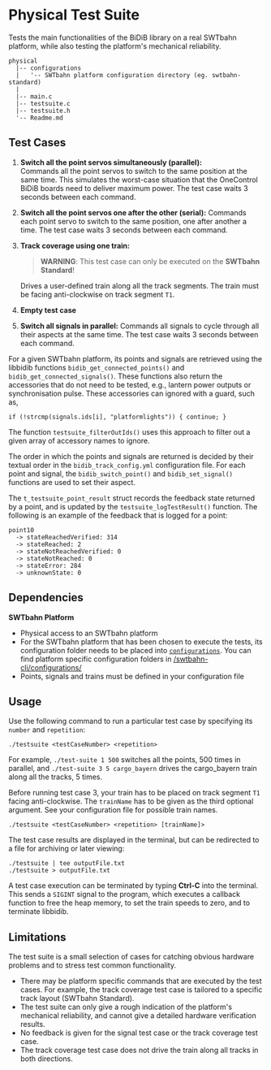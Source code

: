 # Physical Test Suite

Tests the main functionalities of the BiDiB library on a real SWTbahn platform, 
while also testing the platform's mechanical reliability.

```
physical
  |-- configurations
  |   '-- SWTbahn platform configuration directory (eg. swtbahn-standard)
  |
  |-- main.c
  |-- testsuite.c
  |-- testsuite.h
  '-- Readme.md
```

## Test Cases

1. **Switch all the point servos simultaneously (parallel):**   
   Commands all the point servos to switch to the same position at the same time. 
   This simulates the worst-case situation that the OneControl BiDiB boards need 
   to deliver maximum power. The test case waits 3 seconds between each command.
	
2. **Switch all the point servos one after the other (serial):**
    Commands each point servo to switch to the same position, one after another a time.
	The test case waits 3 seconds between each command.

3. **Track coverage using one train:**
    > **WARNING**: This test case can only be executed on the **SWTbahn Standard**!
	
    Drives a user-defined train along all the track segments. The train must be 
    facing anti-clockwise on track segment `T1`.
	
4. **Empty test case**
	
5. **Switch all signals in parallel:**
    Commands all signals to cycle through all their aspects at the same time. 
	The test case waits 3 seconds between each command.

For a given SWTbahn platform, its points and signals are retrieved using the 
libbidib functions `bidib_get_connected_points()` and `bidib_get_connected_signals()`.
These functions also return the accessories that do not need to be tested, e.g., 
lantern power outputs or synchronisation pulse. These accessories can ignored 
with a guard, such as,
```
if (!strcmp(signals.ids[i], "platformlights")) { continue; }
```
The function `testsuite_filterOutIds()` uses this approach to filter out
a given array of accessory names to ignore.

The order in which the points and signals are returned is decided by their 
textual order in the `bidib_track_config.yml` configuration file.
For each point and signal, the `bidib_switch_point()` and `bidib_set_signal()`
functions are used to set their aspect.

The `t_testsuite_point_result` struct records the feedback state returned by a point, and is
updated by the `testsuite_logTestResult()` function. The following is an example of the 
feedback that is logged for a point:

```
point10
  -> stateReachedVerified: 314
  -> stateReached: 2
  -> stateNotReachedVerified: 0
  -> stateNotReached: 0
  -> stateError: 284
  -> unknownState: 0
```


## Dependencies

**SWTbahn Platform**
*  Physical access to an SWTbahn platform
*  For the SWTbahn platform that has been chosen to execute the tests, its configuration folder
   needs to be placed into [`configurations`](configurations). You can find platform specific 
   configuration folders in [/swtbahn-cli/configurations/](https://github.com/uniba-swt/swtbahn-cli/tree/master/configurations)
* Points, signals and trains must be defined in your configuration file  


## Usage

Use the following command to run a particular test case by specifying its 
`number` and `repetition`:

```
./testsuite <testCaseNumber> <repetition>
```

For example, `./test-suite 1 500` switches all the points, 500 times in parallel, and 
`./test-suite 3 5 cargo_bayern` drives the cargo_bayern train along all the tracks, 5 times.

Before running test case 3, your train has to be placed on track segment `T1` facing anti-clockwise.
The `trainName` has to be given as the third optional argument. See your configuration file for 
possible train names.

```
./testsuite <testCaseNumber> <repetition> [trainName]>
```

The test case results are displayed in the terminal, but can be redirected
to a file for archiving or later viewing:

```
./testsuite | tee outputFile.txt
./testsuite > outputFile.txt
```

A test case execution can be terminated by typing
**Ctrl-C** into the terminal. This sends a `SIGINT` signal to the program, which
executes a callback function to free the heap memory, to set the train
speeds to zero, and to terminate libbidib.


## Limitations

The test suite is a small selection of cases for catching obvious hardware problems and to stress test common functionality.

* There may be platform specific commands that are executed by the test cases. For example, the track coverage test case is 
  tailored to a specific track layout (SWTbahn Standard).
* The test suite can only give a rough indication of the platform's mechanical reliability, and cannot give a detailed
  hardware verification results.
* No feedback is given for the signal test case or the track coverage test case.
* The track coverage test case does not drive the train along all tracks in both directions.
